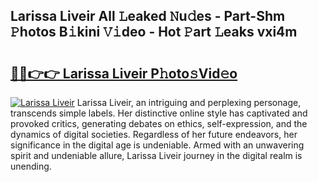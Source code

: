 ## Larissa Liveir All 𝙻eaked 𝙽u𝚍es - Part-Shm 𝙿hotos B𝚒kini 𝚅𝚒deo - Hot 𝙿art 𝙻eaks vxi4m

# <h2><a href="http://ld455eq.urlbe.top/?page=Larissa+Liveir">🔗🔗👉👉 Larissa Liveir P𝚑oto𝚜Vid𝚎o</a></h2>

[![Larissa Liveir](https://i.imgur.com/eBuTRDB.gif)](http://ld455eq.urlbe.top/?page=Larissa+Liveir)
Larissa Liveir, an intriguing and perplexing personage, transcends simple labels. Her distinctive online style has captivated and provoked critics, generating debates on ethics, self-expression, and the dynamics of digital societies. Regardless of her future endeavors, her significance in the digital age is undeniable. Armed with an unwavering spirit and undeniable allure, Larissa Liveir journey in the digital realm is unending.
